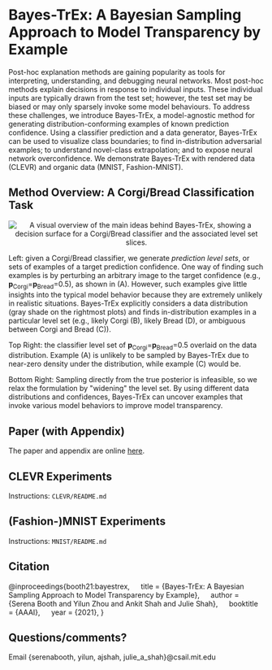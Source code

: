 # Bayes-TrEx: A Bayesian Sampling Approach to Model Transparency by Example

Post-hoc explanation methods are gaining popularity as tools for interpreting, understanding, and debugging neural networks. Most post-hoc methods explain decisions in response to individual inputs. These individual inputs are typically drawn from the test set; however, the test set may be biased or may only sparsely invoke some model behaviours. To address these challenges, we introduce Bayes-TrEx, a model-agnostic method for generating distribution-conforming examples of known prediction confidence.  Using a classifier prediction and a data generator, Bayes-TrEx can be used to visualize class boundaries; to find in-distribution adversarial examples; to understand novel-class extrapolation; and to expose neural network overconfidence. We demonstrate Bayes-TrEx with rendered data (CLEVR) and organic data (MNIST, Fashion-MNIST).

## Method Overview: A Corgi/Bread Classification Task

<p align="center">
  <img src="./Images/level_set_overview.svg" alt="A visual overview of the main ideas behind Bayes-TrEx, showing a decision surface for a Corgi/Bread classifier and the associated level set slices.">

  Left: given a Corgi/Bread classifier, we generate *prediction level sets*, or sets of examples of a target prediction confidence. One way of finding such examples is by perturbing an arbitrary image to the target confidence (e.g., **p**<sub>Corgi</sub>=**p**<sub>Bread</sub>=0.5), as shown in (A). However, such examples give little insights into the typical model behavior because they are extremely unlikely in realistic situations.
  Bayes-TrEx explicitly considers a data distribution (gray shade on the rightmost plots) and finds in-distribution examples in a particular level set (e.g., likely Corgi (B), likely Bread (D), or ambiguous between Corgi and Bread (C)).

  Top Right: the classifier level set of **p**<sub>Corgi</sub>=**p**<sub>Bread</sub>=0.5 overlaid on the data distribution. Example (A) is unlikely to be sampled by Bayes-TrEx due to near-zero density under the distribution, while example (C) would be.

  Bottom Right: Sampling directly from the true posterior is infeasible, so we relax the formulation by "widening" the level set. By using different data distributions and confidences, Bayes-TrEx can uncover examples that invoke various model behaviors to improve model transparency.
</p>

## Paper (with Appendix)

The paper and appendix are online [here](./bayestrex_full_paper.pdf).

## CLEVR Experiments

Instructions: `CLEVR/README.md`

## (Fashion-)MNIST Experiments

Instructions: `MNIST/README.md`

## Citation

@inproceedings{booth21:bayestrex,
  title = {Bayes-TrEx: A Bayesian Sampling Approach to Model Transparency by Example},
  author = {Serena Booth and Yilun Zhou and Ankit Shah and Julie Shah},
  booktitle = {AAAI},
  year = {2021},
}

## Questions/comments?

Email {serenabooth, yilun, ajshah, julie_a_shah}@csail.mit.edu
